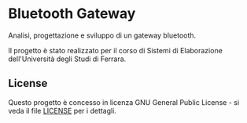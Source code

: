 # Bluetooth Gateway

Analisi, progettazione e sviluppo di un gateway bluetooth.

Il progetto è stato realizzato per il corso di Sistemi di Elaborazione dell'Università degli Studi di Ferrara.

## License

Questo progetto è concesso in licenza GNU General Public License - si veda il file [LICENSE](LICENSE) per i dettagli.